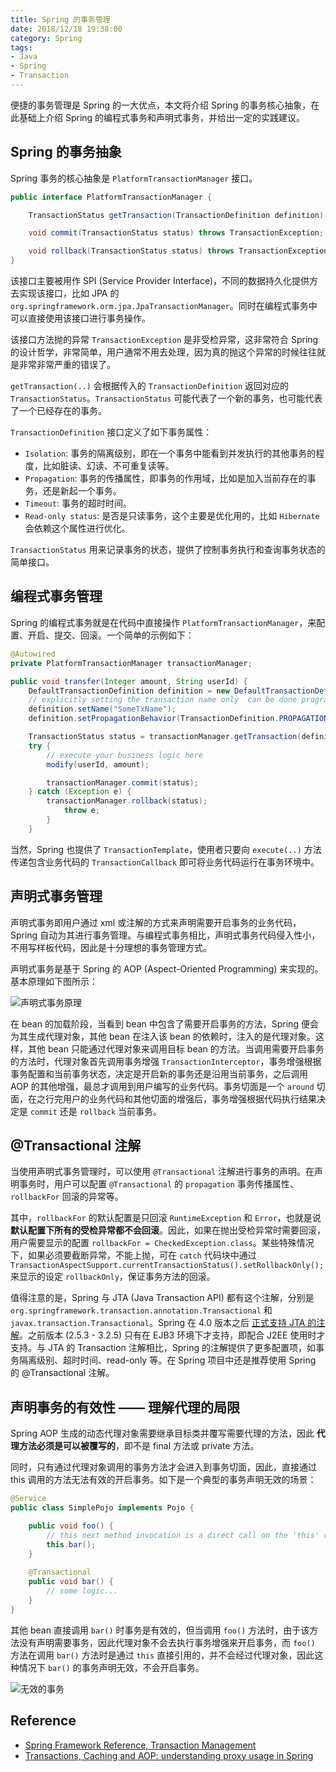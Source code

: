 ```yaml
---
title: Spring 的事务管理
date: 2018/12/18 19:38:00
category: Spring
tags: 
- Java
- Spring
- Transaction
---
```


便捷的事务管理是 Spring 的一大优点，本文将介绍 Spring 的事务核心抽象，在此基础上介绍 Spring 的编程式事务和声明式事务，并给出一定的实践建议。

<!-- more -->

## Spring 的事务抽象

Spring 事务的核心抽象是 `PlatformTransactionManager` 接口。

```java
public interface PlatformTransactionManager {

    TransactionStatus getTransaction(TransactionDefinition definition) throws TransactionException;

    void commit(TransactionStatus status) throws TransactionException;

    void rollback(TransactionStatus status) throws TransactionException;
}
```

该接口主要被用作 SPI (Service Provider Interface)，不同的数据持久化提供方去实现该接口，比如 JPA 的`org.springframework.orm.jpa.JpaTransactionManager`。同时在编程式事务中可以直接使用该接口进行事务操作。

该接口方法抛的异常 `TransactionException` 是非受检异常，这非常符合 Spring 的设计哲学，非常简单，用户通常不用去处理，因为真的抛这个异常的时候往往就是非常非常严重的错误了。

`getTransaction(..)` 会根据传入的 `TransactionDefinition` 返回对应的 `TransactionStatus`。`TransactionStatus` 可能代表了一个新的事务，也可能代表了一个已经存在的事务。

`TransactionDefinition` 接口定义了如下事务属性：

* `Isolation`: 事务的隔离级别，即在一个事务中能看到并发执行的其他事务的程度，比如脏读、幻读、不可重复读等。
* `Propagation`: 事务的传播属性，即事务的作用域，比如是加入当前存在的事务，还是新起一个事务。
* `Timeout`: 事务的超时时间。
* `Read-only status`: 是否是只读事务，这个主要是优化用的，比如 `Hibernate` 会依赖这个属性进行优化。

`TransactionStatus` 用来记录事务的状态，提供了控制事务执行和查询事务状态的简单接口。

## 编程式事务管理

Spring 的编程式事务就是在代码中直接操作 `PlatformTransactionManager`，来配置、开启、提交、回滚。一个简单的示例如下：

```java
@Autowired
private PlatformTransactionManager transactionManager;

public void transfer(Integer amount, String userId) {
    DefaultTransactionDefinition definition = new DefaultTransactionDefinition();
    // explicitly setting the transaction name only  can be done programmatically
    definition.setName("SomeTxName");
    definition.setPropagationBehavior(TransactionDefinition.PROPAGATION_REQUIRED);

    TransactionStatus status = transactionManager.getTransaction(definition);
    try {        
        // execute your business logic here
        modify(userId, amount);

        transactionManager.commit(status);
    } catch (Exception e) {
        transactionManager.rollback(status);
            throw e;
        }
    }
```

当然，Spring 也提供了 `TransactionTemplate`，使用者只要向 `execute(..)` 方法传递包含业务代码的 `TransactionCallback` 即可将业务代码运行在事务环境中。

## 声明式事务管理

声明式事务即用户通过 xml 或注解的方式来声明需要开启事务的业务代码，Spring 自动为其进行事务管理。与编程式事务相比，声明式事务代码侵入性小，不用写样板代码，因此是十分理想的事务管理方式。

声明式事务是基于 Spring 的 AOP (Aspect-Oriented Programming) 来实现的。基本原理如下图所示：

![声明式事务原理](tx.png)

在 bean 的加载阶段，当看到 bean 中包含了需要开启事务的方法，Spring 便会为其生成代理对象，其他 bean 在注入该 bean 的依赖时，注入的是代理对象。这样，其他 bean 只能通过代理对象来调用目标 bean 的方法。当调用需要开启事务的方法时，代理对象首先调用事务增强 `TransactionInterceptor`，事务增强根据事务配置和当前事务状态，决定是开启新的事务还是沿用当前事务，之后调用 AOP 的其他增强，最总才调用到用户编写的业务代码。事务切面是一个 `around` 切面，在之行完用户的业务代码和其他切面的增强后，事务增强根据代码执行结果决定是 `commit` 还是 `rollback` 当前事务。 

## @Transactional 注解

当使用声明式事务管理时，可以使用 `@Transactional` 注解进行事务的声明。在声明事务时，用户可以配置 `@Transactional` 的 `propagation` 事务传播属性、`rollbackFor` 回滚的异常等。

其中，`rollbackFor` 的默认配置是只回滚 `RuntimeException` 和 `Error`，也就是说 **默认配置下所有的受检异常都不会回滚**。因此，如果在抛出受检异常时需要回滚，用户需要显示的配置 `rollbackFor = CheckedException.class`。某些特殊情况下，如果必须要截断异常，不能上抛，可在 `catch` 代码块中通过 `TransactionAspectSupport.currentTransactionStatus().setRollbackOnly();` 来显示的设定 `rollbackOnly`，保证事务方法的回滚。

值得注意的是，Spring 与 JTA (Java Transaction API) 都有这个注解，分别是 `org.springframework.transaction.annotation.Transactional` 和 `javax.transaction.Transactional`。Spring 在 4.0 版本之后 [正式支持 JTA 的注解](https://jira.spring.io/browse/SPR-9139)。之前版本 (2.5.3 - 3.2.5) 只有在 EJB3 环境下才支持，即配合 J2EE 使用时才支持。与 JTA 的 Transaction 注解相比，Spring 的注解提供了更多配置项，如事务隔离级别、超时时间、read-only 等。在 Spring 项目中还是推荐使用 Spring 的 @Transactional 注解。


## 声明事务的有效性 —— 理解代理的局限

Spring AOP 生成的动态代理对象需要继承目标类并覆写需要代理的方法，因此 **代理方法必须是可以被覆写的**，即不是 final 方法或 private 方法。

同时，只有通过代理对象调用的事务方法才会进入到事务切面，因此，直接通过 this 调用的方法无法有效的开启事务。如下是一个典型的事务声明无效的场景：

```java
@Service
public class SimplePojo implements Pojo { 

    public void foo() { 
        // this next method invocation is a direct call on the 'this' reference 
        this.bar(); 
    }
 
    @Transactional
    public void bar() { 
        // some logic... 
    } 
} 
```

其他 bean 直接调用 `bar()` 时事务是有效的，但当调用 `foo()` 方法时，由于该方法没有声明需要事务，因此代理对象不会去执行事务增强来开启事务，而 `foo()` 方法在调用 `bar()` 方法时是通过 `this` 直接引用的，并不会经过代理对象，因此这种情况下 `bar()` 的事务声明无效，不会开启事务。

![无效的事务](proxy.png)


## Reference

* [Spring Framework Reference, Transaction Management](https://docs.spring.io/spring/docs/4.2.x/spring-framework-reference/html/transaction.html)
* [Transactions, Caching and AOP: understanding proxy usage in Spring](https://spring.io/blog/2012/05/23/transactions-caching-and-aop-understanding-proxy-usage-in-spring)